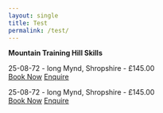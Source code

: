 ```yaml
---
layout: single
title: Test
permalink: /test/
---
```



**Mountain Training Hill Skills**

25-08-72 - long Mynd, Shropshire - £145.00 <br>
<a href="/calendar/" class="btn btn--success">Book Now</a>
<a href="/contact/" class="btn btn--info">Enquire</a>

25-08-72 - long Mynd, Shropshire - £145.00 <br>
<a href="/calendar/" class="btn btn--success">Book Now</a>
<a href="mailto:info@venturebeyond.uk" class="btn btn--info">Enquire</a>
